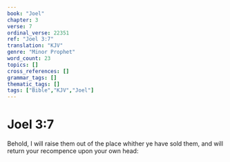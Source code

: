 ```yaml
---
book: "Joel"
chapter: 3
verse: 7
ordinal_verse: 22351
ref: "Joel 3:7"
translation: "KJV"
genre: "Minor Prophet"
word_count: 23
topics: []
cross_references: []
grammar_tags: []
thematic_tags: []
tags: ["Bible","KJV","Joel"]
---
```


# Joel 3:7

Behold, I will raise them out of the place whither ye have sold them, and will return your recompence upon your own head:
